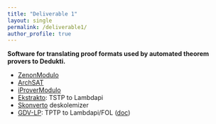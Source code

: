 ```yaml
---
title: "Deliverable 1"
layout: single
permalink: /deliverable1/
author_profile: true
---
```


**Software for translating proof formats used by automated theorem provers to Dedukti.**

* [ZenonModulo](https://github.com/Deducteam/zenon_modulo)
* [ArchSAT](https://github.com/Gbury/archsat)
* [iProverModulo](https://github.com/gburel/iProverModulo)
* [Ekstrakto](https://github.com/Deducteam/ekstrakto): TSTP to Lambdapi
* [Skonverto](https://github.com/Deducteam/SKonverto) deskolemizer
* [GDV-LP](https://github.com/orgs/TPTPWorld/repositories): TPTP to Lambdapi/FOL ([doc](https://www.tptp.org/Seminars/GDV/GDV-LP.html))
